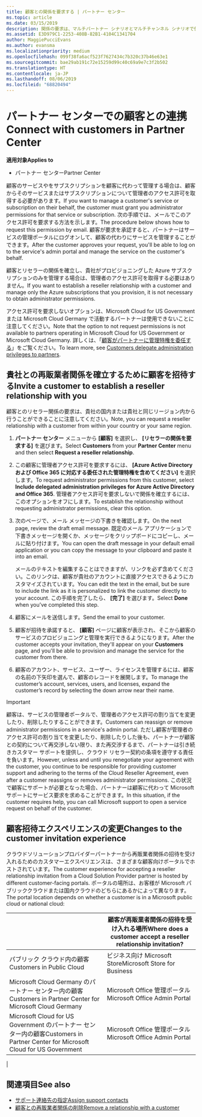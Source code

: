 ```yaml
---
title: 顧客との関係を要求する | パートナー センター
ms.topic: article
ms.date: 03/15/2019
description: 関係の要求は、マルチパートナー シナリオとマルチチャンネル シナリオで使用されます。 また、顧客が委任された管理者特権を削除していて、プロビジョニングまたはサポートを提供するためにそれらを復元する必要がある場合にも便利です。
ms.assetid: E3D979C1-2253-408B-82B1-4104C1341704
author: MaggiePucciEvans
ms.author: evansma
ms.localizationpriority: medium
ms.openlocfilehash: 099f38fa6acf523f7627434c7b320c37b46e63e1
ms.sourcegitcommit: bae29ab191c72e15259d99c40c69a9e7c3f2b502
ms.translationtype: HT
ms.contentlocale: ja-JP
ms.lasthandoff: 08/06/2019
ms.locfileid: "68820494"
---
```

# <a name="connect-with-customers-in-partner-center"></a><span data-ttu-id="e1237-104">パートナー センターでの顧客との連携</span><span class="sxs-lookup"><span data-stu-id="e1237-104">Connect with customers in Partner Center</span></span>

<span data-ttu-id="e1237-105">**適用対象**</span><span class="sxs-lookup"><span data-stu-id="e1237-105">**Applies to**</span></span>

-  <span data-ttu-id="e1237-106">パートナー センター</span><span class="sxs-lookup"><span data-stu-id="e1237-106">Partner Center</span></span>

<span data-ttu-id="e1237-107">顧客のサービスやをサブスクリプションを顧客に代わって管理する場合は、顧客からそのサービスまたはサブスクリプションについて管理者のアクセス許可を取得する必要があります。</span><span class="sxs-lookup"><span data-stu-id="e1237-107">If you want to manage a customer's service or subscription on their behalf, the customer must grant you administrator permissions for that service or subscription.</span></span> <span data-ttu-id="e1237-108">次の手順では、メールでこのアクセス許可を要求する方法を示します。</span><span class="sxs-lookup"><span data-stu-id="e1237-108">The procedure below shows how to request this permission by email.</span></span> <span data-ttu-id="e1237-109">顧客が要求を承認すると、パートナーはサービスの管理ポータルにログオンして、顧客の代わりにサービスを管理することができます。</span><span class="sxs-lookup"><span data-stu-id="e1237-109">After the customer approves your request, you'll be able to log on to the service's admin portal and manage the service on the customer's behalf.</span></span>

<span data-ttu-id="e1237-110">顧客とリセラーの関係を確立し、貴社がプロビジョニングした Azure サブスクリプションのみを管理する場合は、管理者のアクセス許可を取得する必要はありません。</span><span class="sxs-lookup"><span data-stu-id="e1237-110">If you want to establish a reseller relationship with a customer and manage only the Azure subscriptions that you provision, it is not necessary to obtain administrator permissions.</span></span>

<span data-ttu-id="e1237-111">アクセス許可を要求しないオプションは、Microsoft Cloud for US Government または Microsoft Cloud Germany で活動するパートナーは使用できないことに注意してください。</span><span class="sxs-lookup"><span data-stu-id="e1237-111">Note that the option to not request permissions is not available to partners operating in Microsoft Cloud for US Government or Microsoft Cloud Germany.</span></span> <span data-ttu-id="e1237-112">詳しくは、「[顧客がパートナーに管理特権を委任する](https://docs.microsoft.com/partner-center/customers_revoke_admin_privileges)」をご覧ください。</span><span class="sxs-lookup"><span data-stu-id="e1237-112">To learn more, see [Customers delegate administration privileges to partners](https://docs.microsoft.com/partner-center/customers_revoke_admin_privileges).</span></span>


## <a name="invite-a-customer-to-establish-a-reseller-relationship-with-you"></a><span data-ttu-id="e1237-113">貴社との再販業者関係を確立するために顧客を招待する</span><span class="sxs-lookup"><span data-stu-id="e1237-113">Invite a customer to establish a reseller relationship with you</span></span>

<span data-ttu-id="e1237-114">顧客とのリセラー関係の要求は、貴社の国内または貴社と同じリージョン内から行うことができることに注意してください。</span><span class="sxs-lookup"><span data-stu-id="e1237-114">Note, you can request a reseller relationship with a customer from within your country or your same region.</span></span>

1.  <span data-ttu-id="e1237-115">**パートナー センター** メニューから **[顧客]** を選択し、 **[リセラーの関係を要求する]** を選びます。</span><span class="sxs-lookup"><span data-stu-id="e1237-115">Select **Customers** from your **Partner Center** menu and then select **Request a reseller relationship**.</span></span>

2.  <span data-ttu-id="e1237-116">この顧客に管理者アクセス許可を要求するには、 **[Azure Active Directory および Office 365 に対応する委任された管理特権を含めてください]** を選択します。</span><span class="sxs-lookup"><span data-stu-id="e1237-116">To request administrator permissions from this customer, select **Include delegated administration privileges for Azure Active Directory and Office 365**.</span></span> <span data-ttu-id="e1237-117">管理者アクセス許可を要求しないで関係を確立するには、このオプションをオフにします。</span><span class="sxs-lookup"><span data-stu-id="e1237-117">To establish the relationship without requesting administrator permissions, clear this option.</span></span> 

3.  <span data-ttu-id="e1237-118">次のページで、メール メッセージの下書きを確認します。</span><span class="sxs-lookup"><span data-stu-id="e1237-118">On the next page, review the draft email message.</span></span> <span data-ttu-id="e1237-119">既定のメール アプリケーションで下書きメッセージを開くか、メッセージをクリップボードにコピーし、メールに貼り付けます。</span><span class="sxs-lookup"><span data-stu-id="e1237-119">You can open the draft message in your default email application or you can copy the message to your clipboard and paste it into an email.</span></span> 

    <span data-ttu-id="e1237-120">メールのテキストを編集することはできますが、リンクを必ず含めてください。このリンクは、顧客が貴社のアカウントに直接アクセスできるようにカスタマイズされています。</span><span class="sxs-lookup"><span data-stu-id="e1237-120">You can edit the text in the email, but be sure to include the link as it is personalized to link the customer directly to your account.</span></span> <span data-ttu-id="e1237-121">この手順を完了したら、 **[完了]** を選びます。</span><span class="sxs-lookup"><span data-stu-id="e1237-121">Select **Done** when you’ve completed this step.</span></span>

3.  <span data-ttu-id="e1237-122">顧客にメールを送信します。</span><span class="sxs-lookup"><span data-stu-id="e1237-122">Send the email to your customer.</span></span>

5.  <span data-ttu-id="e1237-123">顧客が招待を承諾すると、 **[顧客]** ページに顧客が表示され、そこから顧客のサービスのプロビジョニングと管理を実行できるようになります。</span><span class="sxs-lookup"><span data-stu-id="e1237-123">After the customer accepts your invitation, they'll appear on your **Customers** page, and you'll be able to provision and manage the service for the customer from there.</span></span>

 
6.  <span data-ttu-id="e1237-124">顧客のアカウント、サービス、ユーザー、ライセンスを管理するには、顧客の名前の下矢印を選んで、顧客のレコードを展開します。</span><span class="sxs-lookup"><span data-stu-id="e1237-124">To manage the customer’s account, services, users, and licenses, expand the customer’s record by selecting the down arrow near their name.</span></span>


> [!IMPORTANT]  
> <span data-ttu-id="e1237-125">顧客は、サービスの管理者ポータルで、管理者のアクセス許可の割り当てを変更したり、削除したりすることができます。</span><span class="sxs-lookup"><span data-stu-id="e1237-125">Customers can reassign or remove administrator permissions in a service's admin portal.</span></span> <span data-ttu-id="e1237-126">ただし顧客が管理者のアクセス許可の割り当てを変更したり、削除したりした後も、パートナーが顧客との契約について再交渉しない限り、また再交渉するまで、パートナーは引き続きカスタマー サポートを提供し、クラウド リセラー契約の条項を遵守する責任を負います。</span><span class="sxs-lookup"><span data-stu-id="e1237-126">However, unless and until you renegotiate your agreement with the customer, you continue to be responsible for providing customer support and adhering to the terms of the Cloud Reseller Agreement, even after a customer reassigns or removes administrator permissions.</span></span> <span data-ttu-id="e1237-127">この状況で顧客にサポートが必要となった場合、パートナーは顧客に代わって Microsoft サポートにサービス要求を求めることができます。</span><span class="sxs-lookup"><span data-stu-id="e1237-127">In this situation, if the customer requires help, you can call Microsoft support to open a service request on behalf of the customer.</span></span>

## <a name="changes-to-the-customer-invitation-experience"></a><span data-ttu-id="e1237-128">顧客招待エクスペリエンスの変更</span><span class="sxs-lookup"><span data-stu-id="e1237-128">Changes to the customer invitation experience</span></span>

<span data-ttu-id="e1237-129">クラウドソリューションプロバイダーパートナーから再販業者関係の招待を受け入れるためのカスタマーエクスペリエンスは、さまざまな顧客向けポータルでホストされています。</span><span class="sxs-lookup"><span data-stu-id="e1237-129">The customer experience for accepting a reseller relationship invitation from a Cloud Solution Provider partner is hosted by different customer-facing portals.</span></span> <span data-ttu-id="e1237-130">ポータルの場所は、お客様が Microsoft パブリッククラウドまたは国内クラウドのどちらにあるかによって異なります。</span><span class="sxs-lookup"><span data-stu-id="e1237-130">The portal location depends on whether a customer is in a Microsoft public cloud or national cloud:</span></span> 

|  | <span data-ttu-id="e1237-131">顧客が再販業者関係の招待を受け入れる場所</span><span class="sxs-lookup"><span data-stu-id="e1237-131">Where does a customer accept a reseller relationship invitation?</span></span> |
|---------|---------
| <span data-ttu-id="e1237-132">パブリック クラウド内の顧客</span><span class="sxs-lookup"><span data-stu-id="e1237-132">Customers in Public Cloud</span></span> | <span data-ttu-id="e1237-133">ビジネス向け Microsoft Store</span><span class="sxs-lookup"><span data-stu-id="e1237-133">Microsoft Store for Business</span></span> |
| <span data-ttu-id="e1237-134">Microsoft Cloud Germany のパートナー センター内の顧客</span><span class="sxs-lookup"><span data-stu-id="e1237-134">Customers in Partner Center for Microsoft Cloud Germany</span></span> | <span data-ttu-id="e1237-135">Microsoft Office 管理ポータル</span><span class="sxs-lookup"><span data-stu-id="e1237-135">Microsoft Office Admin Portal</span></span> |
| <span data-ttu-id="e1237-136">Microsoft Cloud for US Government のパートナー センター内の顧客</span><span class="sxs-lookup"><span data-stu-id="e1237-136">Customers in Partner Center for Microsoft Cloud for US Government</span></span> | <span data-ttu-id="e1237-137">Microsoft Office 管理ポータル</span><span class="sxs-lookup"><span data-stu-id="e1237-137">Microsoft Office Admin Portal</span></span> |
|

## <a name="see-also"></a><span data-ttu-id="e1237-138">関連項目</span><span class="sxs-lookup"><span data-stu-id="e1237-138">See also</span></span>

- [<span data-ttu-id="e1237-139">サポート連絡先の指定</span><span class="sxs-lookup"><span data-stu-id="e1237-139">Assign support contacts</span></span>](assign-support-contacts.md)
- [<span data-ttu-id="e1237-140">顧客との再販業者関係の削除</span><span class="sxs-lookup"><span data-stu-id="e1237-140">Remove a relationship with a customer</span></span>](remove-a-relationship.md)
